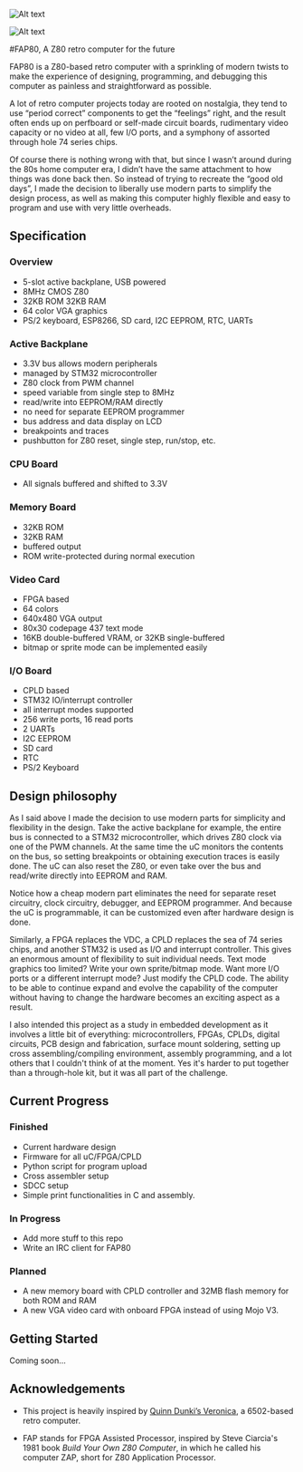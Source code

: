 
![Alt text](http://i.imgur.com/f08Pt1o.jpg)

![Alt text](http://i.imgur.com/XjIJ9EY.jpg)



#FAP80, A Z80 retro computer for the future

FAP80 is a Z80-based retro computer with a sprinkling of modern twists to make the experience of designing, programming, and debugging this computer as painless and straightforward as possible.

A lot of retro computer projects today are rooted on nostalgia, they tend to use “period correct” components to get the “feelings” right, and the result often ends up on perfboard or self-made circuit boards, rudimentary video capacity or no video at all, few I/O ports, and a symphony of assorted through hole 74 series chips. 

Of course there is nothing wrong with that, but since I wasn’t around during the 80s home computer era, I didn’t have the same attachment to how things was done back then. So instead of trying to recreate the “good old days”, I made the decision to liberally use modern parts to simplify the design process, as well as making this computer highly flexible and easy to program and use with very little overheads.

## Specification

### Overview

* 5-slot active backplane, USB powered
* 8MHz CMOS Z80
* 32KB ROM 32KB RAM
* 64 color VGA graphics
* PS/2 keyboard, ESP8266, SD card, I2C EEPROM, RTC, UARTs

### Active Backplane

* 3.3V bus allows modern peripherals
* managed by STM32 microcontroller
* Z80 clock from PWM channel
* speed variable from single step to 8MHz
* read/write into EEPROM/RAM directly
* no need for separate EEPROM programmer
* bus address and data display on LCD
* breakpoints and traces
* pushbutton for Z80 reset, single step, run/stop, etc.

### CPU Board
* All signals buffered and shifted to 3.3V

### Memory Board
* 32KB ROM
* 32KB RAM
* buffered output
* ROM write-protected during normal execution

### Video Card
* FPGA based
* 64 colors
* 640x480 VGA output
* 80x30 codepage 437 text mode
* 16KB double-buffered VRAM, or 32KB single-buffered
* bitmap or sprite mode can be implemented easily

### I/O Board
* CPLD based
* STM32 IO/interrupt controller
* all interrupt modes supported
* 256 write ports, 16 read ports
* 2 UARTs
* I2C EEPROM
* SD card
* RTC
* PS/2 Keyboard

## Design philosophy

As I said above I made the decision to use modern parts for simplicity and flexibility in the design. Take the active backplane for example, the entire bus is connected to a STM32 microcontroller, which drives Z80 clock via one of the PWM channels. At the same time the uC monitors the contents on the bus, so setting breakpoints or obtaining execution traces is easily done. The uC can also reset the Z80, or even take over the bus and read/write directly into EEPROM and RAM.

Notice how a cheap modern part eliminates the need for separate reset circuitry, clock circuitry, debugger, and EEPROM programmer. And because the uC is programmable, it can be customized even after hardware design is done.

Similarly, a FPGA replaces the VDC, a CPLD replaces the sea of 74 series chips, and another STM32 is used as I/O and interrupt controller. This gives an enormous amount of flexibility to suit individual needs. Text mode graphics too limited? Write your own sprite/bitmap mode. Want more I/O ports or a different interrupt mode? Just modify the CPLD code. The ability to be able to continue expand and evolve the capability of the computer without having to change the hardware becomes an exciting aspect as a result.

I also intended this project as a study in embedded development as it involves a little bit of everything: microcontrollers, FPGAs, CPLDs, digital circuits, PCB design and fabrication, surface mount soldering, setting up cross assembling/compiling environment, assembly programming, and a lot others that I couldn't think of at the moment. Yes it's harder to put together than a through-hole kit, but it was all part of the challenge.


## Current Progress 

### Finished

* Current hardware design
* Firmware for all uC/FPGA/CPLD
* Python script for program upload
* Cross assembler setup
* SDCC setup
* Simple print functionalities in C and assembly.

### In Progress

* Add more stuff to this repo
* Write an IRC client for FAP80

### Planned

* A new memory board with CPLD controller and 32MB flash memory for both ROM and RAM
* A new VGA video card with onboard FPGA instead of using Mojo V3.

## Getting Started

Coming soon...

## Acknowledgements

* This project is heavily inspired by [Quinn Dunki’s Veronica](http://quinndunki.com/blondihacks/?p=680), a 6502-based retro computer.

* FAP stands for FPGA Assisted Processor, inspired by Steve Ciarcia's 1981 book *Build Your Own Z80 Computer*, in which he called his computer ZAP, short for Z80 Application Processor.



